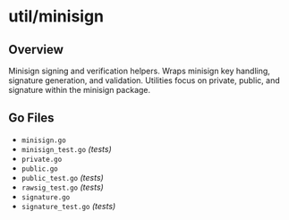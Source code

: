 # util/minisign

## Overview

Minisign signing and verification helpers. Wraps minisign key handling, signature generation, and validation. Utilities focus on private, public, and signature within the minisign package.

## Go Files

- `minisign.go`
- `minisign_test.go` *(tests)*
- `private.go`
- `public.go`
- `public_test.go` *(tests)*
- `rawsig_test.go` *(tests)*
- `signature.go`
- `signature_test.go` *(tests)*
